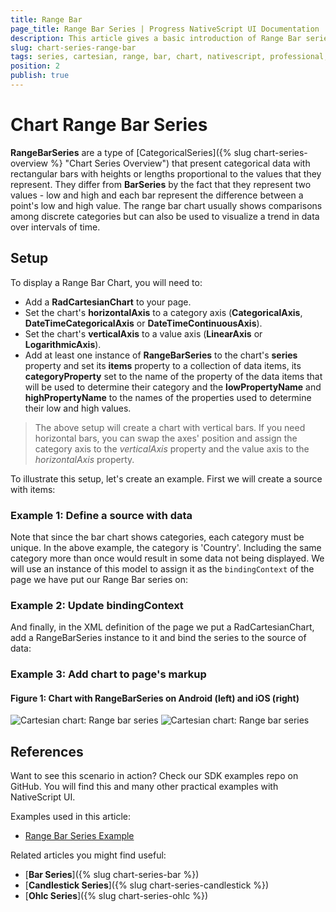 ```yaml
---
title: Range Bar
page_title: Range Bar Series | Progress NativeScript UI Documentation
description: This article gives a basic introduction of Range Bar series and continues with a sample scenario of how Range Bar series are used.
slug: chart-series-range-bar
tags: series, cartesian, range, bar, chart, nativescript, professional, ui
position: 2
publish: true
---
```


# Chart Range Bar Series

**RangeBarSeries** are a type of [CategoricalSeries]({% slug chart-series-overview %} "Chart Series Overview") that present categorical data with rectangular bars with heights or lengths proportional to the values that they represent. They differ from **BarSeries** by the fact that they represent two values - low and high and each bar represent the difference between a point's low and high value. The range bar chart usually shows comparisons among discrete categories but can also be used to visualize a trend in data over intervals of time.

## Setup

To display a Range Bar Chart, you will need to:

* Add a **RadCartesianChart** to your page.
* Set the chart's **horizontalAxis** to a category axis (**CategoricalAxis**, **DateTimeCategoricalAxis** or **DateTimeContinuousAxis**).
* Set the chart's **verticalAxis** to a value axis (**LinearAxis** or **LogarithmicAxis**).
* Add at least one instance of **RangeBarSeries**  to the chart's **series** property and set its **items** property to a collection of data items, its **categoryProperty** set to the name of the property of the data items that will be used to determine their category and the **lowPropertyName** and **highPropertyName** to the names of the properties used to determine their low and high values.

> The above setup will create a chart with vertical bars. If you need horizontal bars, you can swap the axes' position and assign the category axis to the *verticalAxis* property and the value axis to the *horizontalAxis* property.

To illustrate this setup, let's create an example. First we will create a source with items:

### Example 1: Define a source with data

<snippet id='range-bar-source'/>

Note that since the bar chart shows categories, each category must be unique. In the above example, the category is 'Country'. Including the same category more than once would result in some data not being displayed.
We will use an instance of this model to assign it as the `bindingContext` of the page we have put our Range Bar series on:

### Example 2: Update bindingContext

<snippet id='binding-context-range-bar'/>

And finally, in the XML definition of the page we put a RadCartesianChart, add a RangeBarSeries instance to it and bind the series to the source of data:

### Example 3: Add chart to page's markup

<snippet id='range-bar-series'/>

#### Figure 1: Chart with RangeBarSeries on Android (left) and iOS (right)

![Cartesian chart: Range bar series](../../../../img/ns_ui/range_bar_series_android.png "Range bar series on Android.") ![Cartesian chart: Range bar series](../../../../img/ns_ui/range_bar_series_ios.png "Range bar series on iOS.")

## References

Want to see this scenario in action?
Check our SDK examples repo on GitHub. You will find this and many other practical examples with NativeScript UI.

Examples used in this article:

* [Range Bar Series Example](https://github.com/NativeScript/nativescript-ui-samples/tree/master/chart/app/examples/series/bar)

Related articles you might find useful:

* [**Bar Series**]({% slug chart-series-bar %})
* [**Candlestick Series**]({% slug chart-series-candlestick %})
* [**Ohlc Series**]({% slug chart-series-ohlc %})
